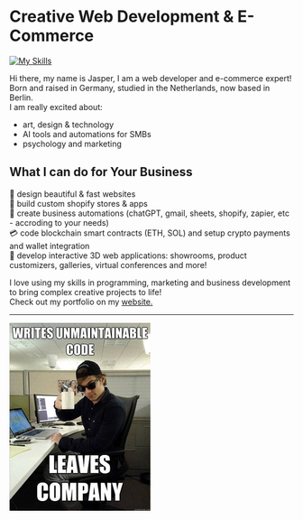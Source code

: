 # Creative Web Development & E-Commerce
[![My Skills](https://skillicons.dev/icons?i=js,threejs,react,nextjs,p5js,blender,figma,ps,mongodb,r,solidity)](https://skillicons.dev)

Hi there, my name is Jasper, I am a web developer and e-commerce expert!  
Born and raised in Germany, studied in the Netherlands, now based in Berlin.  
I am really excited about:

- art, design & technology
- AI tools and automations for SMBs
- psychology and marketing
  
## What I can do for Your Business 
  
  🎨 design beautiful & fast websites   
  🤑 build custom shopify stores & apps    
  🤖 create business automations (chatGPT, gmail, sheets, shopify, zapier, etc - accroding to your needs)     
  💳 code blockchain smart contracts (ETH, SOL) and setup crypto payments and wallet integration    
  📝 develop interactive 3D web applications: showrooms, product customizers, galleries, virtual conferences and more!

I love using my skills in programming, marketing and business development to bring complex creative projects to life!  
Check out my portfolio on my [website.](https://dankylabs.com)

---
![programmer humor](code.jpg)
